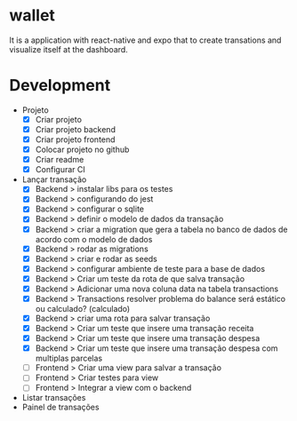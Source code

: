 # wallet

It is a application with react-native and expo that to create transations and visualize itself at the dashboard.

# Development

- Projeto
  - [x] Criar projeto
  - [x] Criar projeto backend
  - [x] Criar projeto frontend
  - [x] Colocar projeto no github
  - [x] Criar readme
  - [x] Configurar CI
- Lançar transação
  - [x] Backend > instalar libs para os testes
  - [x] Backend > configurando do jest
  - [x] Backend > configurar o sqlite
  - [x] Backend > definir o modelo de dados da transação
  - [x] Backend > criar a migration que gera a tabela no banco de dados de acordo com o modelo de dados
  - [x] Backend > rodar as migrations
  - [x] Backend > criar e rodar as seeds
  - [x] Backend > configurar ambiente de teste para a base de dados
  - [x] Backend > Criar um teste da rota de que salva transação
  - [x] Backend > Adicionar uma nova coluna data na tabela transactions
  - [x] Backend > Transactions resolver problema do balance será estático ou calculado? (calculado)
  - [x] Backend > criar uma rota para salvar transação
  - [x] Backend > Criar um teste que insere uma transação receita
  - [x] Backend > Criar um teste que insere uma transação despesa
  - [x] Backend > Criar um teste que insere uma transação despesa com multiplas parcelas
  - [ ] Frontend > Criar uma view para salvar a transação
  - [ ] Frontend > Criar testes para view
  - [ ] Frontend > Integrar a view com o backend
- Listar transações
- Painel de transações
